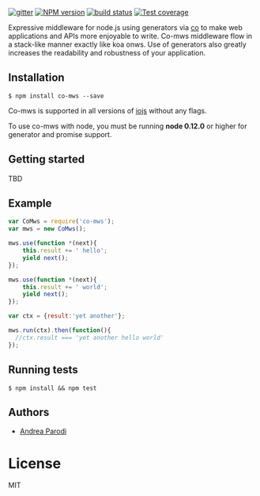   [![gitter][gitter-image]][gitter-url]
  [![NPM version][npm-image]][npm-url]
  [![build status][travis-image]][travis-url]
  [![Test coverage][coveralls-image]][coveralls-url]

  Expressive middleware for node.js using generators via [co](https://github.com/visionmedia/co)
  to make web applications and APIs more enjoyable to write. Co-mws middleware flow in a stack-like manner exactly like koa onws. Use of generators also greatly increases the readability and robustness of your application.

  
## Installation

```
$ npm install co-mws --save
```

  Co-mws is supported in all versions of [iojs](https://iojs.org) without any flags.

  To use co-mws with node, you must be running __node 0.12.0__ or higher for generator and promise support.

## Getting started

TBD

## Example

```js
var CoMws = require('co-mws');
var mws = new CoMws();

mws.use(function *(next){
    this.result += ' hello';
    yield next();
});

mws.use(function *(next){
    this.result += ' world';
    yield next();
});

var ctx = {result:'yet another'};

mws.run(ctx).then(function(){
  //ctx.result === 'yet another hello world'
});

```

## Running tests

```
$ npm install && npm test
```

## Authors

  - [Andrea Parodi](https://github.com/parro-it)

# License

  MIT

[npm-image]: https://img.shields.io/npm/v/co-mws.svg?style=flat-square
[npm-url]: https://npmjs.org/package/co-mws
[travis-image]: https://img.shields.io/travis/shes/co-mws/master.svg?style=flat-square
[travis-url]: https://travis-ci.org/shes/co-mws
[coveralls-image]: https://img.shields.io/coveralls/shes/co-mws/master.svg?style=flat-square
[coveralls-url]: https://coveralls.io/r/shes/co-mws?branch=master
[gitter-image]: https://badges.gitter.im/Join%20Chat.svg
[gitter-url]: https://gitter.im/shes/co-mws